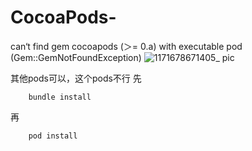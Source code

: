 # CocoaPods-
can‘t find gem cocoapods (＞= 0.a) with executable pod (Gem::GemNotFoundException)
![1171678671405_ pic](https://user-images.githubusercontent.com/14344645/224589996-4bbc597b-0fa4-4f5f-9885-06aa52cc9e6f.jpg)

其他pods可以，这个pods不行
先
```
    bundle install
```
再
```
    pod install
```
